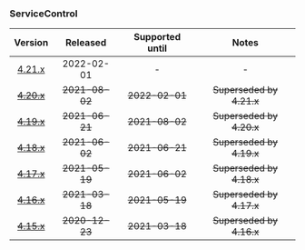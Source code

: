 ### ServiceControl

| Version   | Released       | Supported until   | Notes                             |
|:---------:|:--------------:|:-----------------:|:---------------------------------:|
| [4.21.x](https://www.nuget.org/packages/Particular.PlatformSample.ServiceControl/4.21.5) | 2022-02-01     | -                 | -                                 |
| [~~4.20.x~~](https://www.nuget.org/packages/Particular.PlatformSample.ServiceControl/4.20.3) | ~~2021-08-02~~ | ~~2022-02-01~~    | ~~Superseded by 4.21.x~~          |
| [~~4.19.x~~](https://www.nuget.org/packages/Particular.PlatformSample.ServiceControl/4.19.0) | ~~2021-06-21~~ | ~~2021-08-02~~    | ~~Superseded by 4.20.x~~          |
| [~~4.18.x~~](https://www.nuget.org/packages/Particular.PlatformSample.ServiceControl/4.18.0) | ~~2021-06-02~~ | ~~2021-06-21~~    | ~~Superseded by 4.19.x~~          |
| [~~4.17.x~~](https://www.nuget.org/packages/Particular.PlatformSample.ServiceControl/4.17.2) | ~~2021-05-19~~ | ~~2021-06-02~~    | ~~Superseded by 4.18.x~~          |
| [~~4.16.x~~](https://www.nuget.org/packages/Particular.PlatformSample.ServiceControl/4.16.0) | ~~2021-03-18~~ | ~~2021-05-19~~    | ~~Superseded by 4.17.x~~          |
| [~~4.15.x~~](https://www.nuget.org/packages/Particular.PlatformSample.ServiceControl/4.15.1) | ~~2020-12-23~~ | ~~2021-03-18~~    | ~~Superseded by 4.16.x~~          |

